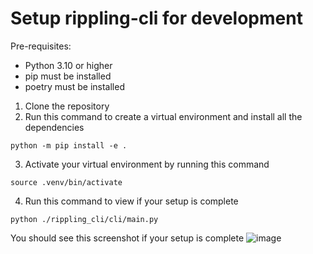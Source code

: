 # Setup rippling-cli for development
Pre-requisites:
- Python 3.10 or higher
- pip must be installed
- poetry must be installed
1. Clone the repository
2. Run this command to create a virtual environment and install all the dependencies
```
python -m pip install -e .
```
3. Activate your virtual environment by running this command
```
source .venv/bin/activate
```
4. Run this command to view if your setup is complete
```
python ./rippling_cli/cli/main.py 
```
You should see this screenshot if your setup is complete
![image](https://github.com/Rippling/rippling-cli/assets/88705494/32909c62-f0b4-429a-b288-1b0cbe82089e)